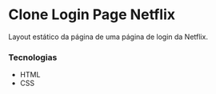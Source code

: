 # Clone Login Page Netflix
Layout estático da página de uma página de login da Netflix.


### Tecnologias
- HTML
- CSS
